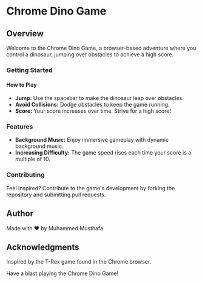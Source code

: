 # Chrome Dino Game

## Overview

Welcome to the Chrome Dino Game, a browser-based adventure where you control a dinosaur, jumping over obstacles to achieve a high score.

### Getting Started

#### How to Play

- **Jump:** Use the spacebar to make the dinosaur leap over obstacles.
- **Avoid Collisions:** Dodge obstacles to keep the game running.
- **Score:** Your score increases over time. Strive for a high score!

### Features

- **Background Music:** Enjoy immersive gameplay with dynamic background music.
- **Increasing Difficulty:** The game speed rises each time your score is a multiple of 10.

### Contributing

Feel inspired? Contribute to the game's development by forking the repository and submitting pull requests.

## Author

Made with ❤️ by Muhammed Musthafa

## Acknowledgments

Inspired by the T-Rex game found in the Chrome browser.

Have a blast playing the Chrome Dino Game!



